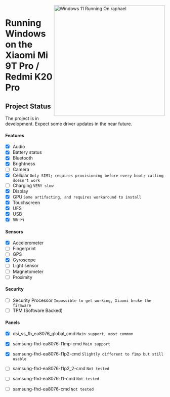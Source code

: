 <img align="right" src="https://raw.githubusercontent.com/graphiks/woa-raphael/main/media/raphael.png" width="350" alt="Windows 11 Running On raphael">


# Running Windows on the Xiaomi Mi 9T Pro / Redmi K20 Pro

## Project Status

The project is in development. Expect some driver updates in the near future.



#### Features

- [X] Audio 
- [X] Battery status
- [x] Bluetooth
- [x] Brightness 
- [ ] Camera
- [x] Cellular ```Only SIM1; requires provisioning before every boot; calling doesn't work```
- [ ] Charging ```VERY slow```
- [x] Display
- [x] GPU  ```Some artifacting, and requires workaround to install```
- [x] Touchscreen 
- [x] UFS
- [x] USB
- [x] Wi-Fi

#### Sensors
- [x] Accelerometer
- [ ] Fingerprint
- [ ] GPS
- [x] Gyroscope
- [ ] Light sensor
- [ ] Magnetometer
- [ ] Proximity

#### Security

- [ ] Security Processor ```Impossible to get working, Xiaomi broke the firmware```
- [ ] TPM (Software Backed)

#### Panels
- [x] dsi_ss_fh_ea8076_global_cmd ```Main support, most common```
- [x] samsung-fhd-ea8076-f1mp-cmd ```Main support```
- [x] samsung-fhd-ea8076-f1p2-cmd ```Slightly different to f1mp but still usable```
- [ ] samsung-fhd-ea8076-f1p2_2-cmd ```Not tested```
- [ ] samsung-fhd-ea8076-f1-cmd ```Not tested```
- [ ] samsung-fhd-ea8076-cmd ```Not tested```



